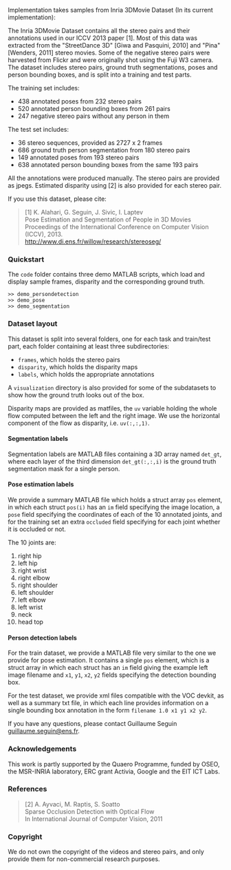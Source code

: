 Implementation takes samples from Inria 3DMovie Dataset (In its current implementation):




The Inria 3DMovie Dataset contains all the stereo pairs and their annotations
used in our ICCV 2013 paper [1]. Most of this data was extracted from the
"StreetDance 3D" [Giwa and Pasquini, 2010] and "Pina" [Wenders, 2011] stereo
movies. Some of the negative stereo pairs were harvested from Flickr and were
originally shot using the Fuji W3 camera. The dataset includes stereo pairs,
ground truth segmentations, poses and person bounding boxes, and is split into
a training and test parts.

The training set includes:

- 438 annotated poses from 232 stereo pairs
- 520 annotated person bounding boxes from 261 pairs
- 247 negative stereo pairs without any person in them

The test set includes:

- 36 stereo sequences, provided as 2727 x 2 frames
- 686 ground truth person segmentation from 180 stereo pairs
- 149 annotated poses from 193 stereo pairs
- 638 annotated person bounding boxes from the same 193 pairs

All the annotations were produced manually. The stereo pairs are provided as
jpegs. Estimated disparity using [2] is also provided for each stereo pair.

If you use this dataset, please cite:

> [1] K. Alahari, G. Seguin, J. Sivic, I. Laptev  
> Pose Estimation and Segmentation of People in 3D Movies  
> Proceedings of the International Conference on Computer Vision (ICCV), 2013.  
> <http://www.di.ens.fr/willow/research/stereoseg/>

### Quickstart
The `code` folder contains three demo MATLAB scripts, which load and display
sample frames, disparity and the corresponding ground truth.

    >> demo_persondetection
    >> demo_pose
    >> demo_segmentation

### Dataset layout
This dataset is split into several folders, one for each task and train/test
part, each folder containing at least three subdirectories:

- `frames`, which holds the stereo pairs
- `disparity`, which holds the disparity maps
- `labels`, which holds the appropriate annotations

A `visualization` directory is also provided for some of the subdatasets to
show how the ground truth looks out of the box.

Disparity maps are provided as matfiles, the `uv` variable holding the whole
flow computed between the left and the right image. We use the horizontal
component of the flow as disparity, i.e. `uv(:,:,1)`.

#### Segmentation labels

Segmentation labels are MATLAB files containing a 3D array named `det_gt`,
where each layer of the third dimension `det_gt(:,:,i)` is the ground truth
segmentation mask for a single person.

#### Pose estimation labels

We provide a summary MATLAB file which holds a struct array `pos` element, in
which each struct `pos(i)` has an `im` field specifying the image location, a
`pose` field specifying the coordinates of each of the 10 annotated joints, and
for the training set an extra `occluded` field specifying for each joint
whether it is occluded or not.

The 10 joints are:

1. right hip
2. left hip
3. right wrist
4. right elbow
5. right shoulder
6. left shoulder
7. left elbow
8. left wrist
9. neck
10. head top

#### Person detection labels

For the train dataset, we provide a MATLAB file very similar to the one we
provide for pose estimation. It contains a single `pos` element, which is a
struct array in which each struct has an `im` field giving the example left
image filename and `x1`, `y1`, `x2`, `y2` fields specifying the detection
bounding box.

For the test dataset, we provide xml files compatible with the VOC devkit,
as well as a summary txt file, in which each line provides information on a
single bounding box annotation in the form `filename 1.0 x1 y1 x2 y2`.

If you have any questions, please contact Guillaume Seguin
<guillaume.seguin@ens.fr>.

### Acknowledgements

This work is partly supported by the Quaero Programme, funded by OSEO, the
MSR-INRIA laboratory, ERC grant Activia, Google and the EIT ICT Labs.

### References

> [2] A. Ayvaci, M. Raptis, S. Soatto  
> Sparse Occlusion Detection with Optical Flow  
> In International Journal of Computer Vision, 2011

### Copyright

We do not own the copyright of the videos and stereo pairs, and only provide
them for non-commercial research purposes.
